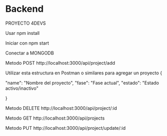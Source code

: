 # Backend

PROYECTO 4DEVS 

Usar npm install 

Iniciar con npm start


Conectar a MONGODB

Metodo POST
http://localhost:3000/api/project/add

Utilizar esta estructura en Postman o similares para agregar un proyecto
{
     
   "name": "Nombre del proyecto",
   "fase": "Fase actual",
   "estado": "Estado activo/inactivo"

}

Metodo DELETE
http://localhost:3000/api/project/:id

Metodo GET
http://localhost:3000/api/projects

Metodo PUT
http://localhost:3000/api/project/update/:id
